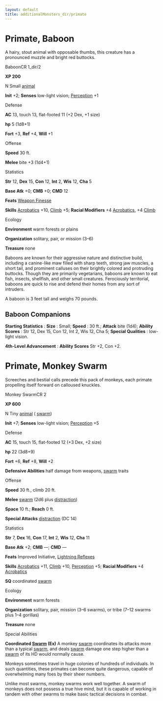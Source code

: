 ```yaml
---
layout: default
title: additionalMonsters_dir/primate
---
```

# Primate, Baboon

A hairy, stout animal with opposable thumbs, this creature has a pronounced muzzle and bright red buttocks.

BaboonCR 1_dir/2

**XP 200**

N Small [animal](../monsters_dir/creatureTypes#_animal)

**Init** +2; **Senses** low-light vision; [Perception](../additionalMonsters_dir/../skills_dir/perception#_perception) +1

Defense

**AC** 13, touch 13, flat-footed 11 (+2 Dex, +1 size)

**hp** 5 (1d8+1)

**Fort** +3, **Ref** +4, **Will** +1

Offense

**Speed** 30 ft.

**Melee** bite +3 (1d4+1)

Statistics

**Str** 12, **Dex** 15, **Con** 12, **Int** 2, **Wis** 12, **Cha** 5

**Base Atk** +0; **CMB** +0; **CMD** 12

**Feats** [Weapon Finesse](../additionalMonsters_dir/../feats#_weapon-finesse)

**Skills** [Acrobatics](../additionalMonsters_dir/../skills_dir/acrobatics#_acrobatics) +10, [Climb](../additionalMonsters_dir/../skills_dir/climb#_climb) +5; **Racial Modifiers** +4 [Acrobatics](../additionalMonsters_dir/../skills_dir/acrobatics#_acrobatics), +4 [Climb](../additionalMonsters_dir/../skills_dir/climb#_climb)

Ecology

**Environment** warm forests or plains

**Organization** solitary, pair, or mission (3–6)

**Treasure** none

Baboons are known for their aggressive nature and distinctive build, including a canine-like maw filled with sharp teeth, strong jaw muscles, a short tail, and prominent calluses on their brightly colored and protruding buttocks. Though they are primarily vegetarians, baboons are known to eat fish, insects, shellfish, and other small creatures. Ferociously territorial, baboons are quick to rise and defend their homes from any sort of intruders.

A baboon is 3 feet tall and weighs 70 pounds.

## Baboon Companions

**Starting Statistics** : **Size** : Small; **Speed** : 30 ft.; **Attack** bite (1d4); **Ability Scores** : Str 12, Dex 15, Con 12, Int 2, Wis 12, Cha 5; **Special Qualities** : low-light vision.

**4th-Level Advancement** : **Ability Scores** Str +2, Con +2.

# Primate, Monkey Swarm

Screeches and bestial calls precede this pack of monkeys, each primate propelling itself forward on calloused knuckles.

Monkey SwarmCR 2

**XP 600**

N Tiny [animal](../monsters_dir/creatureTypes#_animal) ( [swarm](../monsters_dir/creatureTypes#_swarm-subtype))

**Init** +7; **Senses** low-light vision; [Perception](../additionalMonsters_dir/../skills_dir/perception#_perception) +5

Defense

**AC** 15, touch 15, flat-footed 12 (+3 Dex, +2 size)

**hp** 22 (3d8+9)

**Fort** +6, **Ref** +8, **Will** +2

**Defensive Abilities** half damage from weapons, [swarm](../monsters_dir/creatureTypes#_swarm-subtype) traits

Offense

**Speed** 30 ft., climb 20 ft.

**Melee** [swarm](../monsters_dir/creatureTypes#_swarm-subtype) (2d6 plus [distraction](../monsters_dir/universalMonsterRules#_distraction))

**Space** 10 ft.; **Reach** 0 ft.

**Special Attacks** [distraction](../monsters_dir/universalMonsterRules#_distraction) (DC 14)

Statistics

**Str** 7, **Dex** 16, **Con** 17, **Int** 2, **Wis** 12, **Cha** 11

**Base Atk** +2; **CMB** —; **CMD** —

**Feats** Improved Initiative, [Lightning Reflexes](../additionalMonsters_dir/../feats#_lightning-reflexes)

**Skills** [Acrobatics](../additionalMonsters_dir/../skills_dir/acrobatics#_acrobatics) +11, [Climb](../additionalMonsters_dir/../skills_dir/climb#_climb) +10, [Perception](../additionalMonsters_dir/../skills_dir/perception#_perception) +5; **Racial Modifiers** +4 [Acrobatics](../additionalMonsters_dir/../skills_dir/acrobatics#_acrobatics)

**SQ** coordinated [swarm](../monsters_dir/creatureTypes#_swarm-subtype)

Ecology

**Environment** warm forests

**Organization** solitary, pair, mission (3–6 swarms), or tribe (7–12 swarms plus 1–4 gorillas)

**Treasure** none

Special Abilities

**Coordinated [Swarm](../monsters_dir/creatureTypes#_swarm-subtype) (Ex)** A monkey [swarm](../monsters_dir/creatureTypes#_swarm-subtype) coordinates its attacks more than a typical [swarm](../monsters_dir/creatureTypes#_swarm-subtype), and deals [swarm](../monsters_dir/creatureTypes#_swarm-subtype) damage one step higher than a [swarm](../monsters_dir/creatureTypes#_swarm-subtype) of its HD would normally cause.

Monkeys sometimes travel in huge colonies of hundreds of individuals. In such quantities, these primates can become quite dangerous, capable of overwhelming many foes by their sheer numbers.

Unlike most swarms, monkey swarms work well together. A swarm of monkeys does not possess a true hive mind, but it is capable of working in tandem with other swarms to make basic tactical decisions in combat.

